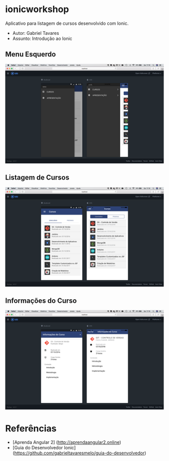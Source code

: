 ionicworkshop
======

Aplicativo para listagem de cursos desenvolvido com Ionic.

* Autor: Gabriel Tavares
* Assunto: Introdução ao Ionic


## Menu Esquerdo
![ScreenShot](https://github.com/gabrieltavaresmelo/ionicworkshop/blob/develop/mockups/ionicworkshop1.png)

## Listagem de Cursos
![ScreenShot](https://github.com/gabrieltavaresmelo/ionicworkshop/blob/master/mockups/ionicworkshop2.png)

## Informações do Curso
![ScreenShot](https://github.com/gabrieltavaresmelo/ionicworkshop/blob/master/mockups/ionicworkshop3.png)


# Referências
* [Aprenda Angular 2] (http://aprendaangular2.online)
* [Guia do Desenvolvedor Ionic] (https://github.com/gabrieltavaresmelo/guia-do-desenvolvedor)